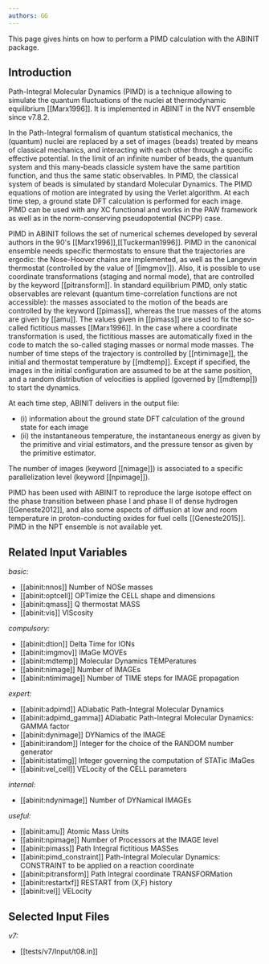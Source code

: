 ```yaml
---
authors: GG
---
```

<!--
This file is automatically generated by mksite.py. All changes will be lost.
Change the input yaml files or the python code
-->

This page gives hints on how to perform a PIMD calculation with the ABINIT package.

## Introduction

Path-Integral Molecular Dynamics (PIMD) is a technique allowing to simulate
the quantum fluctuations of the nuclei at thermodynamic equilibrium
[[Marx1996]]. It is implemented in ABINIT in the NVT ensemble since v7.8.2.

In the Path-Integral formalism of quantum statistical mechanics, the (quantum)
nuclei are replaced by a set of images (beads) treated by means of classical
mechanics, and interacting with each other through a specific effective
potential. In the limit of an infinite number of beads, the quantum system and
this many-beads classicle system have the same partition function, and thus
the same static observables. In PIMD, the classical system of beads is
simulated by standard Molecular Dynamics. The PIMD equations of motion are
integrated by using the Verlet algorithm. At each time step, a ground state
DFT calculation is performed for each image. PIMD can be used with any XC
functional and works in the PAW framework as well as in the norm-conserving
pseudopotential (NCPP) case.

PIMD in ABINIT follows the set of numerical schemes developed by several
authors in the 90's [[Marx1996]],[[Tuckerman1996]]. PIMD in the canonical
ensemble needs specific thermostats to ensure that the trajectories are
ergodic: the Nose-Hoover chains are implemented, as well as the Langevin
thermostat (controlled by the value of [[imgmov]]). Also, it is possible to
use coordinate transformations (staging and normal mode), that are controlled
by the keyword [[pitransform]]. In standard equilibrium PIMD, only static
observables are relevant (quantum time-correlation functions are not
accessible): the masses associated to the motion of the beads are controlled
by the keyword [[pimass]], whereas the true masses of the atoms are given by
[[amu]]. The values given in [[pimass]] are used to fix the so-called
fictitious masses [[Marx1996]]. In the case where a coordinate transformation
is used, the fictitious masses are automatically fixed in the code to match
the so-called staging masses or normal mode masses. The number of time steps
of the trajectory is controlled by [[ntimimage]], the initial and thermostat
temperature by [[mdtemp]]. Except if specified, the images in the initial
configuration are assumed to be at the same position, and a random
distribution of velocities is applied (governed by [[mdtemp]]) to start the
dynamics.

At each time step, ABINIT delivers in the output file:

* (i) information about the ground state DFT calculation of the ground state for each image
* (ii) the instantaneous temperature, the instantaneous energy as given by the primitive and virial estimators, and the pressure tensor as given by the primitive estimator.

The number of images (keyword [[nimage]]) is associated to a specific
parallelization level (keyword [[npimage]]).

PIMD has been used with ABINIT to reproduce the large isotope effect on the
phase transition between phase I and phase II of dense hydrogen
[[Geneste2012]], and also some aspects of diffusion at low and room
temperature in proton-conducting oxides for fuel cells [[Geneste2015]]. PIMD
in the NPT ensemble is not available yet.



## Related Input Variables

*basic:*

- [[abinit:nnos]]  Number of NOSe masses
- [[abinit:optcell]]  OPTimize the CELL shape and dimensions
- [[abinit:qmass]]  Q thermostat MASS
- [[abinit:vis]]  VIScosity
 
*compulsory:*

- [[abinit:dtion]]  Delta Time for IONs
- [[abinit:imgmov]]  IMaGe MOVEs
- [[abinit:mdtemp]]  Molecular Dynamics TEMPeratures
- [[abinit:nimage]]  Number of IMAGEs
- [[abinit:ntimimage]]  Number of TIME steps for IMAGE propagation
 
*expert:*

- [[abinit:adpimd]]  ADiabatic Path-Integral Molecular Dynamics
- [[abinit:adpimd_gamma]]  ADiabatic Path-Integral Molecular Dynamics: GAMMA factor
- [[abinit:dynimage]]  DYNamics of the IMAGE
- [[abinit:irandom]]  Integer for the choice of the RANDOM number generator
- [[abinit:istatimg]]  Integer governing the computation of STATic IMaGes
- [[abinit:vel_cell]]  VELocity of the CELL parameters
 
*internal:*

- [[abinit:ndynimage]]  Number of DYNamical IMAGEs
 
*useful:*

- [[abinit:amu]]  Atomic Mass Units
- [[abinit:npimage]]  Number of Processors at the IMAGE level
- [[abinit:pimass]]  Path Integral fictitious MASSes
- [[abinit:pimd_constraint]]  Path-Integral Molecular Dynamics: CONSTRAINT to be applied on a reaction coordinate
- [[abinit:pitransform]]  Path Integral coordinate TRANSFORMation
- [[abinit:restartxf]]  RESTART from (X,F) history
- [[abinit:vel]]  VELocity
 

## Selected Input Files

*v7:*

- [[tests/v7/Input/t08.in]]
 

